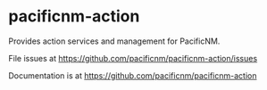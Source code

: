 # pacificnm-action

Provides action services and management for PacificNM.

File issues at https://github.com/pacificnm/pacificnm-action/issues

Documentation is at https://github.com/pacificnm/pacificnm-action
